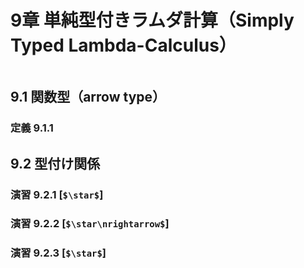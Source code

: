 # 9章 単純型付きラムダ計算（Simply Typed Lambda-Calculus）

```toc
```

## 9.1 関数型（arrow type）
### 定義 9.1.1

## 9.2 型付け関係
### 演習 9.2.1 \[`$\star$`\]
### 演習 9.2.2 \[`$\star\nrightarrow$`\]
### 演習 9.2.3 \[`$\star$`\]
